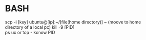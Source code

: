 # BASH
scp -i [key] ubuntu@[ip]:~/[file(home directory)] ~ (moove to home directory of a local pc) 
kill -9 [PID]     
ps ux    or     top           - konow PID
